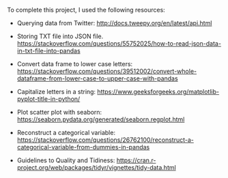 To complete this project, I used the following resources:

- Querying data from Twitter:
http://docs.tweepy.org/en/latest/api.html

- Storing TXT file into JSON file.
https://stackoverflow.com/questions/55752025/how-to-read-json-data-in-txt-file-into-pandas

- Convert data frame to lower case letters:
https://stackoverflow.com/questions/39512002/convert-whole-dataframe-from-lower-case-to-upper-case-with-pandas

- Capitalize letters in a string:
https://www.geeksforgeeks.org/matplotlib-pyplot-title-in-python/

- Plot scatter plot with seaborn:
https://seaborn.pydata.org/generated/seaborn.regplot.html

- Reconstruct a categorical variable:
https://stackoverflow.com/questions/26762100/reconstruct-a-categorical-variable-from-dummies-in-pandas

- Guidelines to Quality and Tidiness:
 https://cran.r-project.org/web/packages/tidyr/vignettes/tidy-data.html